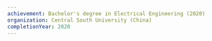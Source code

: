 ```yaml
---
achievement: Bachelor's degree in Electrical Engineering (2020)
organization: Central South University (China)
completionYear: 2020
---
```

